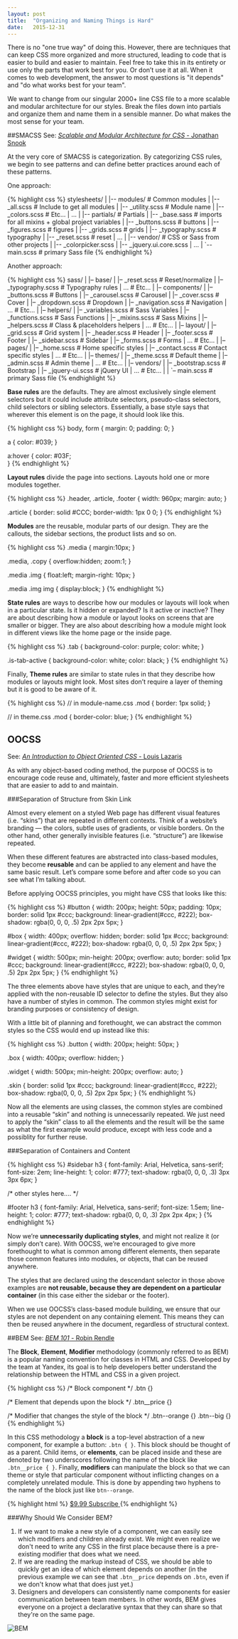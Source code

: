```yaml
---
layout: post
title:  "Organizing and Naming Things is Hard"
date:   2015-12-31
---
```


<p class="intro"><span class="dropcap">T</span>here is no "one true way" of doing this. However, there are techniques that can keep CSS more organized and more structured, leading to code that is easier to build and easier to maintain. Feel free to take this in its entirety or use only the parts that work best for you. Or don’t use it at all. When it comes to web development, the answer to most questions is "it depends" and "do what works best for your team".</p>

We want to change from our singular 2000+ line CSS file to a more scalable and modular architecture for our styles. Break the files down into partials and organize them and name them in a sensible manner. Do what makes the most sense for your team.

##SMACSS
See: [*Scalable and Modular Architecture for CSS* - Jonathan Snook](https://smacss.com/book/)

At the very core of SMACSS is categorization. By categorizing CSS rules, we begin to see patterns and can define better practices around each of these patterns.

One approach:

{% highlight css %}
stylesheets/
|
|-- modules/              # Common modules
|   |-- _all.scss         # Include to get all modules
|   |-- _utility.scss     # Module name
|   |-- _colors.scss      # Etc...
|   ...
|
|-- partials/             # Partials
|   |-- _base.sass        # imports for all mixins + global project variables
|   |-- _buttons.scss     # buttons
|   |-- _figures.scss     # figures
|   |-- _grids.scss       # grids
|   |-- _typography.scss  # typography
|   |-- _reset.scss       # reset
|   ...
|
|-- vendor/               # CSS or Sass from other projects
|   |-- _colorpicker.scss
|   |-- _jquery.ui.core.scss
|   ...
|
`-- main.scss            # primary Sass file
{% endhighlight %}

Another approach:

{% highlight css %}
sass/
|
|– base/
|   |– _reset.scss       # Reset/normalize
|   |– _typography.scss  # Typography rules
|   ...                  # Etc…
|
|– components/
|   |– _buttons.scss     # Buttons
|   |– _carousel.scss    # Carousel
|   |– _cover.scss       # Cover
|   |– _dropdown.scss    # Dropdown
|   |– _navigation.scss  # Navigation
|   ...                  # Etc…
|
|– helpers/
|   |– _variables.scss   # Sass Variables
|   |– _functions.scss   # Sass Functions
|   |– _mixins.scss      # Sass Mixins
|   |– _helpers.scss     # Class & placeholders helpers
|   ...                  # Etc…
|
|– layout/
|   |– _grid.scss        # Grid system
|   |– _header.scss      # Header
|   |– _footer.scss      # Footer
|   |– _sidebar.scss     # Sidebar
|   |– _forms.scss       # Forms
|   ...                  # Etc…
|
|– pages/
|   |– _home.scss        # Home specific styles
|   |– _contact.scss     # Contact specific styles
|   ...                  # Etc…
|
|– themes/
|   |– _theme.scss       # Default theme
|   |– _admin.scss       # Admin theme
|   ...                  # Etc…
|
|– vendors/
|   |– _bootstrap.scss   # Bootstrap
|   |– _jquery-ui.scss   # jQuery UI
|   ...                  # Etc…
|
|
`– main.scss             # primary Sass file
{% endhighlight %}


**Base rules** are the defaults. They are almost exclusively single element selectors but it could include attribute selectors, pseudo-class selectors, child selectors or sibling selectors. Essentially, a base style says that wherever this element is on the page, it should look like this.

{% highlight css %}
body, form {
  margin: 0;
  padding: 0;
}

a {
  color: #039;
}

a:hover {
  color: #03F;    
}
{% endhighlight %}

**Layout rules** divide the page into sections. Layouts hold one or more modules together.

{% highlight css %}
.header, .article, .footer {
  width: 960px;
  margin: auto;
}

.article {
  border: solid #CCC;
  border-width: 1px 0 0;
}
{% endhighlight %}

**Modules** are the reusable, modular parts of our design. They are the callouts, the sidebar sections, the product lists and so on.

{% highlight css %}
.media {
  margin:10px;
}

.media, .copy {
  overflow:hidden;
  zoom:1;
}

.media .img {
  float:left; 
  margin-right: 10px;
}

.media .img img {
  display:block;
}
{% endhighlight %}

**State rules** are ways to describe how our modules or layouts will look when in a particular state. Is it hidden or expanded? Is it active or inactive? They are about describing how a module or layout looks on screens that are smaller or bigger. They are also about describing how a module might look in different views like the home page or the inside page.

{% highlight css %}
.tab {
  background-color: purple;
  color: white;
}

.is-tab-active {
  background-color: white;
  color: black;
}
{% endhighlight %}

Finally, **Theme rules** are similar to state rules in that they describe how modules or layouts might look. Most sites don’t require a layer of theming but it is good to be aware of it.

{% highlight css %}
// in module-name.css
.mod {
  border: 1px solid;
}

// in theme.css
.mod {
  border-color: blue;
}
{% endhighlight %}

## OOCSS
See: [*An Introduction to Object Oriented CSS* - Louis Lazaris](https://www.smashingmagazine.com/2011/12/an-introduction-to-object-oriented-css-oocss/)

As with any object-based coding method, the purpose of OOCSS is to encourage code reuse and, ultimately, faster and more efficient stylesheets that are easier to add to and maintain.

###Separation of Structure from Skin Link

Almost every element on a styled Web page has different visual features (i.e. “skins”) that are repeated in different contexts. Think of a website’s branding — the colors, subtle uses of gradients, or visible borders. On the other hand, other generally invisible features (i.e. “structure”) are likewise repeated.

When these different features are abstracted into class-based modules, they become **reusable** and can be applied to any element and have the same basic result. Let’s compare some before and after code so you can see what I’m talking about.

Before applying OOCSS principles, you might have CSS that looks like this:

{% highlight css %}
#button {
  width: 200px;
  height: 50px;
  padding: 10px;
  border: solid 1px #ccc;
  background: linear-gradient(#ccc, #222);
  box-shadow: rgba(0, 0, 0, .5) 2px 2px 5px;
}

#box {
  width: 400px;
  overflow: hidden;
  border: solid 1px #ccc;
  background: linear-gradient(#ccc, #222);
  box-shadow: rgba(0, 0, 0, .5) 2px 2px 5px;
}

#widget {
  width: 500px;
  min-height: 200px;
  overflow: auto;
  border: solid 1px #ccc;
  background: linear-gradient(#ccc, #222);
  box-shadow: rgba(0, 0, 0, .5) 2px 2px 5px;
}
{% endhighlight %}

The three elements above have styles that are unique to each, and they’re applied with the non-reusable ID selector to define the styles. But they also have a number of styles in common. The common styles might exist for branding purposes or consistency of design.

With a little bit of planning and forethought, we can abstract the common styles so the CSS would end up instead like this:

{% highlight css %}
.button {
  width: 200px;
  height: 50px;
}

.box {
  width: 400px;
  overflow: hidden;
}

.widget {
  width: 500px;
  min-height: 200px;
  overflow: auto;
}

.skin {
  border: solid 1px #ccc;
  background: linear-gradient(#ccc, #222);
  box-shadow: rgba(0, 0, 0, .5) 2px 2px 5px;
}
{% endhighlight %}

Now all the elements are using classes, the common styles are combined into a reusable “skin” and nothing is unnecessarily repeated. We just need to apply the “skin” class to all the elements and the result will be the same as what the first example would produce, except with less code and a possiblity for further reuse.

###Separation of Containers and Content

{% highlight css %}
#sidebar h3 {
  font-family: Arial, Helvetica, sans-serif;
  font-size: 2em;
  line-height: 1;
  color: #777;
  text-shadow: rgba(0, 0, 0, .3) 3px 3px 6px;
}

/* other styles here.... */

#footer h3 {
  font-family: Arial, Helvetica, sans-serif;
  font-size: 1.5em;
  line-height: 1;
  color: #777;
  text-shadow: rgba(0, 0, 0, .3) 2px 2px 4px;
}
{% endhighlight %}

Now we’re **unnecessarily duplicating styles**, and might not realize it (or simply don’t care). With OOCSS, we’re encouraged to give more forethought to what is common among different elements, then separate those common features into modules, or objects, that can be reused anywhere.

The styles that are declared using the descendant selector in those above examples are **not reusable, because they are dependent on a particular container** (in this case either the sidebar or the footer).

When we use OOCSS’s class-based module building, we ensure that our styles are not dependent on any containing element. This means they can then be reused anywhere in the document, regardless of structural context.

##BEM
See: [*BEM 101* - Robin Rendle](https://css-tricks.com/bem-101/)

The **Block**, **Element**, **Modifier** methodology (commonly referred to as BEM) is a popular naming convention for classes in HTML and CSS. Developed by the team at Yandex, its goal is to help developers better understand the relationship between the HTML and CSS in a given project. 

{% highlight css %}
/* Block component */
.btn {}

/* Element that depends upon the block */ 
.btn__price {}

/* Modifier that changes the style of the block */
.btn--orange {} 
.btn--big {}
{% endhighlight %}

In this CSS methodology a **block** is a top-level abstraction of a new component, for example a button: `.btn { }`. This block should be thought of as a parent. Child items, or **elements**, can be placed inside and these are denoted by two underscores following the name of the block like `.btn__price { }`. Finally, **modifiers** can manipulate the block so that we can theme or style that particular component without inflicting changes on a completely unrelated module. This is done by appending two hyphens to the name of the block just like `btn--orange`.

{% highlight html %}
<a class="btn btn--big btn--orange" href="http://css-tricks.com">
  <span class="btn__price">$9.99</span>
  <span class="btn__text">Subscribe</span>
</a>
{% endhighlight %}

###Why Should We Consider BEM?

1. If we want to make a new style of a component, we can easily see which modifiers and children already exist. We might even realize we don't need to write any CSS in the first place because there is a pre-existing modifier that does what we need.
2. If we are reading the markup instead of CSS, we should be able to quickly get an idea of which element depends on another (in the previous example we can see that `.btn__price` depends on `.btn`, even if we don't know what that does just yet.)
3. Designers and developers can consistently name components for easier communication between team members. In other words, BEM gives everyone on a project a declarative syntax that they can share so that they're on the same page.

<img src="{{ '/images/bem.png' | prepend: site.baseurl }}" alt="BEM">
